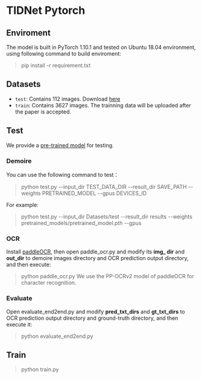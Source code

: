 # TIDNet Pytorch 
## Enviroment
The model is built in PyTorch 1.10.1 and tested on Ubuntu 18.04 environment, using following command to build enviroment:
> pip install -r requirement.txt

## Datasets
- `test`: Contains 112 images. Download [here](https://github.com/jaweray/TIDNet/releases/download/data/test.zip)
- `train`: Contains 3627 images. The trainning data will be uploaded after the paper is accepted.

## Test
We provide a [pre-trained model](https://github.com/jaweray/TIDNet/releases/download/data/pretrained_model.pth) for testing.

### Demoire
You can use the following command to test：
> python test.py --input_dir TEST_DATA_DIR --result_dir SAVE_PATH --weights PRETRAINED_MODEL --gpus DEVICES_ID

For example:
> python test.py --input_dir Datasets/test --result_dir results --weights pretrained_models/pretrained_model.pth --gpus 

### OCR
Install [paddleOCR](https://www.paddlepaddle.org.cn/), then open paddle_ocr.py and modify its **img_ dir** and **out_dir** to demoire images directory and OCR prediction output directory, and then execute:
> python paddle_ocr.py
We use the PP-OCRv2 model of paddleOCR for character recognition.

### Evaluate
Open evaluate_end2end.py and modify **pred_txt_dirs** and **gt_txt_dirs** to OCR prediction output directory and ground-truth directory, and then execute it:
> python evaluate_end2end.py

## Train
> python train.py
